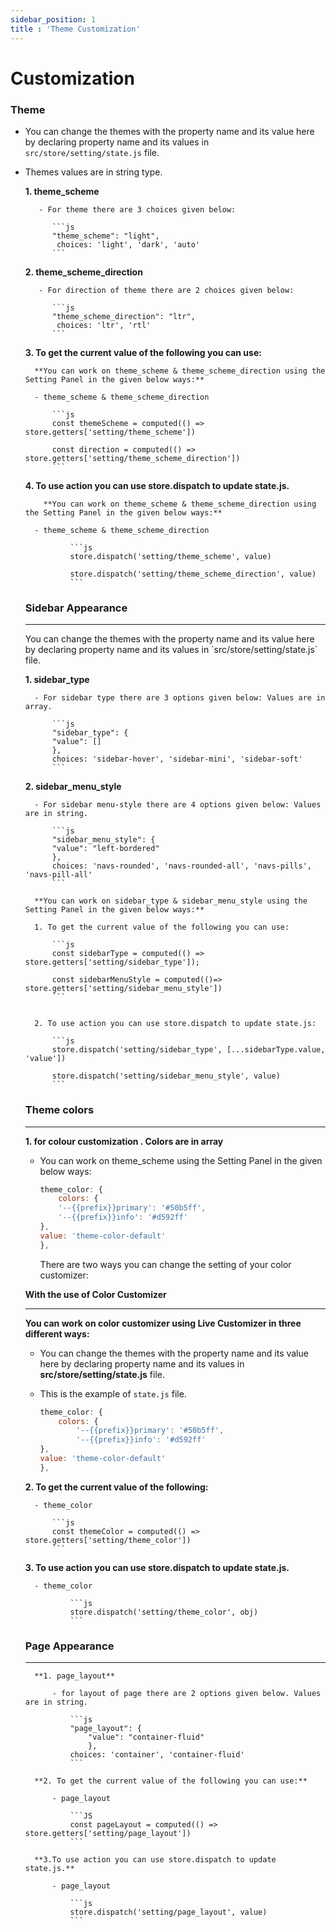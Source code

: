 ```yaml
---
sidebar_position: 1
title : 'Theme Customization'
---
```


# Customization

<div className="border-bottom border-dark mb-4"></div>

### Theme

- You can change the themes with the property name and its value here by declaring property name and its values in `src/store/setting/state.js` file.


- Themes values are in string type.

   **1. theme_scheme**

         - For theme there are 3 choices given below:

            ```js
            "theme_scheme": "light",
             choices: 'light', 'dark', 'auto'
            ```

   **2. theme_scheme_direction**

         - For direction of theme there are 2 choices given below:

            ```js
            "theme_scheme_direction": "ltr",
             choices: 'ltr', 'rtl'
            ```
    **3. To get the current value of the following you can use:**

        **You can work on theme_scheme & theme_scheme_direction using the Setting Panel in the given below ways:**

        - theme_scheme & theme_scheme_direction

            ```js
            const themeScheme = computed(() => store.getters['setting/theme_scheme'])

            const direction = computed(() => store.getters['setting/theme_scheme_direction'])
            ```


     **4. To use action you can use store.dispatch to update state.js.**
          
          **You can work on theme_scheme & theme_scheme_direction using the Setting Panel in the given below ways:**

        - theme_scheme & theme_scheme_direction

                ```js
                store.dispatch('setting/theme_scheme', value)

                store.dispatch('setting/theme_scheme_direction', value)
                ```
            
    

  ### Sidebar Appearance
  <hr/>
  You can change the themes with the property name and its value here by declaring property name and its values in `src/store/setting/state.js` file.
    
    **1. sidebar_type**

        - For sidebar type there are 3 options given below: Values are in array.

            ```js
            "sidebar_type": {
            "value": []
            },
            choices: 'sidebar-hover', 'sidebar-mini', 'sidebar-soft'
            ```
    **2. sidebar_menu_style**

        - For sidebar menu-style there are 4 options given below: Values are in string.

            ```js
            "sidebar_menu_style": {
            "value": "left-bordered"
            },
            choices: 'navs-rounded', 'navs-rounded-all', 'navs-pills', 'navs-pill-all'
            ```

        **You can work on sidebar_type & sidebar_menu_style using the Setting Panel in the given below ways:**

        1. To get the current value of the following you can use:

            ```js
            const sidebarType = computed(() => store.getters['setting/sidebar_type']);

            const sidebarMenuStyle = computed(()=> store.getters['setting/sidebar_menu_style'])
            ```
           

        2. To use action you can use store.dispatch to update state.js:
            
            ```js
            store.dispatch('setting/sidebar_type', [...sidebarType.value, 'value'])

            store.dispatch('setting/sidebar_menu_style', value)
            ```
           
    ### Theme colors

    <hr/>

    **1. for colour customization . Colors are in array**

    - You can work on theme_scheme using the Setting Panel in the given below ways:

        ```js
        theme_color: {
            colors: {
            '--{{prefix}}primary': '#50b5ff',
            '--{{prefix}}info': '#d592ff'
        },
        value: 'theme-color-default'
        },
        ```
        There are two ways you can change the setting of your color customizer:

    **With the use of Color Customizer**
    <hr/>

    **You can work on color customizer using Live Customizer in three different ways:**

    - You can change the themes with the property name and its value here by declaring property name and its values in **src/store/setting/state.js** file.

    - This is the example of `state.js` file.

        ```js
        theme_color: {
            colors: {
                '--{{prefix}}primary': '#50b5ff',
                '--{{prefix}}info': '#d592ff'
        },
        value: 'theme-color-default'
        },
        ```


    **2. To get the current value of the following:**
        
        - theme_color

            ```js
            const themeColor = computed(() => store.getters['setting/theme_color'])
            ```

    
    **3. To use action you can use store.dispatch to update state.js.**

        - theme_color

                ```js
                store.dispatch('setting/theme_color', obj)
                ```

    ### Page Appearance

    <hr/>

        **1. page_layout**

            - for layout of page there are 2 options given below. Values are in string.

                ```js
                "page_layout": {
                    "value": "container-fluid"
                    },
                choices: 'container', 'container-fluid'
                ```

        **2. To get the current value of the following you can use:**

            - page_layout

                ```JS
                const pageLayout = computed(() => store.getters['setting/page_layout'])
                ```

        **3.To use action you can use store.dispatch to update state.js.**

            - page_layout

                ```js
                store.dispatch('setting/page_layout', value)
                ```